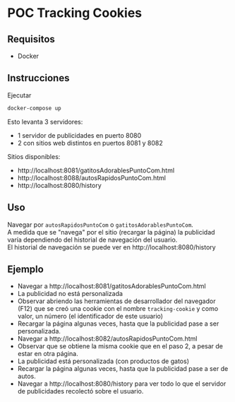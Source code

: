 # POC Tracking Cookies
## Requisitos
- Docker
## Instrucciones
Ejecutar
```bash
docker-compose up
```  

Esto levanta 3 servidores: 
- 1 servidor de publicidades en puerto 8080  
- 2 con sitios web distintos en puertos 8081 y 8082

Sitios disponibles:
- http://localhost:8081/gatitosAdorablesPuntoCom.html
- http://localhost:8088/autosRapidosPuntoCom.html
- http://localhost:8080/history

## Uso
Navegar por `autosRapidosPuntoCom` o `gatitosAdorablesPuntoCom`.  
A medida que se "navega" por el sitio (recargar la página) la publicidad varía dependiendo del historial de navegación del usuario.  
El historial de navegación se puede ver en http://localhost:8080/history


## Ejemplo
- Navegar a http://localhost:8081/gatitosAdorablesPuntoCom.html
- La publicidad no está personalizada
- Observar abriendo las herramientas de desarrollador del navegador (F12) que se creó una cookie con el nombre `tracking-cookie` y como valor, un número (el identificador de este usuario)
- Recargar la página algunas veces, hasta que la publicidad pase a ser personalizada.
- Navegar a http://localhost:8082/autosRapidosPuntoCom.html
- Observar que se obtiene la misma cookie que en el paso 2, a pesar de estar en otra página.
- La publicidad está personalizada (con productos de gatos)
- Recargar la página algunas veces, hasta que la publicidad pase a ser de autos.
- Navegar a http://localhost:8080/history para ver todo lo que el servidor de publicidades recolectó sobre el usuario.